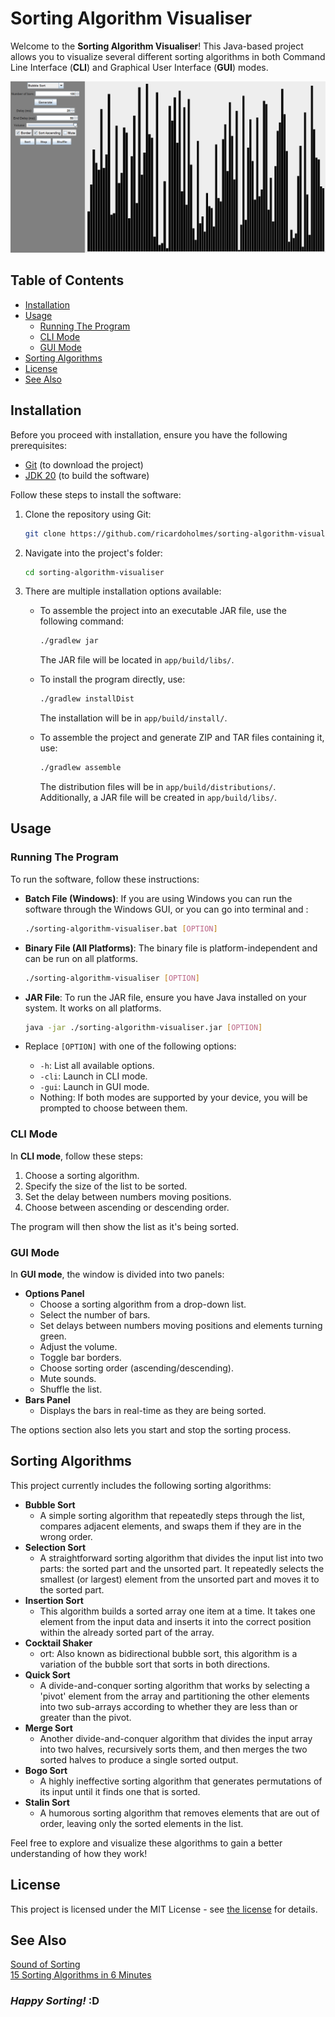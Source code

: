 # Sorting Algorithm Visualiser

Welcome to the **Sorting Algorithm Visualiser**! This Java-based project allows you to visualize several different sorting algorithms in both Command Line Interface (**CLI**) and Graphical User Interface (**GUI**) modes.

![Screenshot of GUI](./assets/Example.png)

## Table of Contents

- [Installation](#installation)
- [Usage](#usage)
  - [Running The Program](#running-the-program)
  - [CLI Mode](#cli-mode)
  - [GUI Mode](#gui-mode)
- [Sorting Algorithms](#sorting-algorithms)
- [License](#license)
- [See Also](#see-also)

## Installation

Before you proceed with installation, ensure you have the following prerequisites:

- [Git](https://git-scm.com/downloads) (to download the project)
- [JDK 20](https://www.oracle.com/java/technologies/downloads/#jdk20) (to build the software)

Follow these steps to install the software:

1. Clone the repository using Git:

    ```bash
    git clone https://github.com/ricardoholmes/sorting-algorithm-visualiser/
    ```

2. Navigate into the project's folder:

    ```bash
    cd sorting-algorithm-visualiser
    ```

3. There are multiple installation options available:

    - To assemble the project into an executable JAR file, use the following command:

        ```bash
        ./gradlew jar
        ```

        The JAR file will be located in `app/build/libs/`.

    - To install the program directly, use:

        ```bash
        ./gradlew installDist
        ```

        The installation will be in `app/build/install/`.

    - To assemble the project and generate ZIP and TAR files containing it, use:

        ```bash
        ./gradlew assemble
        ```

        The distribution files will be in `app/build/distributions/`.  \
        Additionally, a JAR file will be created in `app/build/libs/`.

## Usage

### Running The Program

To run the software, follow these instructions:

- **Batch File (Windows)**: If you are using Windows you can run the software through the Windows GUI, or you can go into terminal and :

    ```bash
    ./sorting-algorithm-visualiser.bat [OPTION]
    ```

- **Binary File (All Platforms)**: The binary file is platform-independent and can be run on all platforms.

    ```bash
    ./sorting-algorithm-visualiser [OPTION]
    ```

- **JAR File**: To run the JAR file, ensure you have Java installed on your system. It works on all platforms.

    ```bash
    java -jar ./sorting-algorithm-visualiser.jar [OPTION]
    ```

- Replace `[OPTION]` with one of the following options:
  - `-h`: List all available options.
  - `-cli`: Launch in CLI mode.
  - `-gui`: Launch in GUI mode.
  - Nothing: If both modes are supported by your device, you will be prompted to choose between them.

### CLI Mode

In **CLI mode**, follow these steps:

1. Choose a sorting algorithm.
2. Specify the size of the list to be sorted.
3. Set the delay between numbers moving positions.
4. Choose between ascending or descending order.

The program will then show the list as it's being sorted.

### GUI Mode

In **GUI mode**, the window is divided into two panels:

- **Options Panel**
  - Choose a sorting algorithm from a drop-down list.
  - Select the number of bars.
  - Set delays between numbers moving positions and elements turning green.
  - Adjust the volume.
  - Toggle bar borders.
  - Choose sorting order (ascending/descending).
  - Mute sounds.
  - Shuffle the list.
- **Bars Panel**
  - Displays the bars in real-time as they are being sorted.

The options section also lets you start and stop the sorting process.

## Sorting Algorithms

This project currently includes the following sorting algorithms:

- **Bubble Sort**
  - A simple sorting algorithm that repeatedly steps through the list, compares adjacent elements, and swaps them if they are in the wrong order.
- **Selection Sort**
  - A straightforward sorting algorithm that divides the input list into two parts: the sorted part and the unsorted part. It repeatedly selects the smallest (or largest) element from the unsorted part and moves it to the sorted part.
- **Insertion Sort**
  - This algorithm builds a sorted array one item at a time. It takes one element from the input data and inserts it into the correct position within the already sorted part of the array.
- **Cocktail Shaker**
  - ort: Also known as bidirectional bubble sort, this algorithm is a variation of the bubble sort that sorts in both directions.
- **Quick Sort**
  - A divide-and-conquer sorting algorithm that works by selecting a 'pivot' element from the array and partitioning the other elements into two sub-arrays according to whether they are less than or greater than the pivot.
- **Merge Sort**
  - Another divide-and-conquer algorithm that divides the input array into two halves, recursively sorts them, and then merges the two sorted halves to produce a single sorted output.
- **Bogo Sort**
  - A highly ineffective sorting algorithm that generates permutations of its input until it finds one that is sorted.
- **Stalin Sort**
  - A humorous sorting algorithm that removes elements that are out of order, leaving only the sorted elements in the list.

Feel free to explore and visualize these algorithms to gain a better understanding of how they work!

## License

This project is licensed under the MIT License - see [the license](LICENSE) for details.

## See Also

[Sound of Sorting](https://panthema.net/2013/sound-of-sorting/) \
[15 Sorting Algorithms in 6 Minutes](https://youtu.be/kPRA0W1kECg)

### ***Happy Sorting!* :D**
